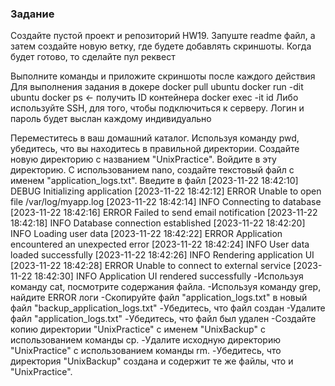 ### Задание
Создайте пустой проект и репозиторий HW19. Запуште readme файл, а затем создайте новую ветку, где будете добавлять скриншоты. Когда будет готово, то сделайте пул реквест

Выполните команды и приложите скриншоты после каждого действия
Для выполнения задания в докере
docker pull ubuntu
docker run -dit ubuntu
docker ps <- получить ID контейнера
docker exec -it id
Либо используйте SSH, для того, чтобы подключиться к серверу. Логин и пароль будет выслан каждому индивидуально


Переместитесь в ваш домашний каталог.
Используя команду pwd, убедитесь, что вы находитесь в правильной директории.
Создайте новую директорию с названием "UnixPractice".
Войдите в эту директорию.
С использованием nano, создайте текстовый файл с именем "application_logs.txt".
Введите  в файл
[2023-11-22 18:42:10] DEBUG Initializing application
[2023-11-22 18:42:12] ERROR Unable to open file /var/log/myapp.log
[2023-11-22 18:42:14] INFO Connecting to database
[2023-11-22 18:42:16] ERROR Failed to send email notification
[2023-11-22 18:42:18] INFO Database connection established
[2023-11-22 18:42:20] INFO Loading user data
[2023-11-22 18:42:22] ERROR Application encountered an unexpected error
[2023-11-22 18:42:24] INFO User data loaded successfully
[2023-11-22 18:42:26] INFO Rendering application UI
[2023-11-22 18:42:28] ERROR Unable to connect to external service
[2023-11-22 18:42:30] INFO Application UI rendered successfully
-Используя команду cat, посмотрите содержания файла.
-Используя команду grep, найдите ERROR логи
-Скопируйте файл "application_logs.txt" в новый файл "backup_application_logs.txt"
-Убедитесь, что файл создан
-Удалите файл "application_logs.txt"
-Убедитесь, что файл был удален
-Создайте копию директории "UnixPractice" с именем "UnixBackup" с использованием команды cp.
-Удалите исходную директорию "UnixPractice" с использованием команды rm.
-Убедитесь, что директория "UnixBackup" создана и содержит те же файлы, что и "UnixPractice".
